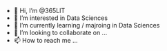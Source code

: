 - 👋 Hi, I’m @365LIT
- 👀 I’m interested in Data Sciences
- 🌱 I’m currently learning / majroing in Data Sciences
- 💞️ I’m looking to collaborate on ...
- 📫 How to reach me ...

<!---
365LIT/365LIT is a ✨ special ✨ repository because its `README.md` (this file) appears on your GitHub profile.
You can click the Preview link to take a look at your changes.
--->
